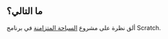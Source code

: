 ## ما التالي؟

ألق نظرة على مشروع [السباحة المتزامنة](https://projects.raspberrypi.org/en/projects/synchronised-swimming) في برنامج Scratch.
